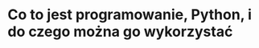 Co to jest programowanie, Python, i do czego można go wykorzystać
==================================================================
